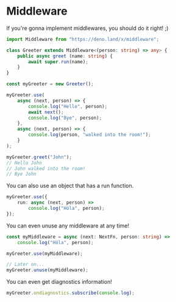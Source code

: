 # Middleware

If you're gonna implement middlewares, you should do it right! ;)

```ts
import Middleware from "https://deno.land/x/middleware";

class Greeter extends Middleware<(person: string) => any> {
	public async greet (name: string) {
		await super.run(name);
	}
}

const myGreeter = new Greeter();

myGreeter.use(
	async (next, person) => {
		console.log("Hello", person);
		await next();
		console.log("Bye", person);
	},
	async (next, person) => {
		console.log(person, "walked into the room!");
	}
);

myGreeter.greet("John");
// Hello John
// John walked into the room!
// Bye John
```

You can also use an object that has a run function.

```ts
myGreeter.use({
	run: async (next, person) =>
		console.log("Hóla", person);
});
```

You can even unuse any middleware at any time!

```ts
const myMiddleware = async (next: NextFn, person: string) =>
	console.log("Hóla", person);

myGreeter.use(myMiddleware);

// Later on...
myGreeter.unuse(myMiddleware);
```

You can even get diagnostics information!

```ts
myGreeter.ondiagnostics.subscribe(console.log);
```
